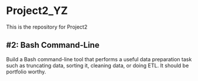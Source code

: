 # Project2_YZ
This is the repository for Project2

## #2: Bash Command-Line 

Build a Bash command-line tool that performs a useful data preparation task such as truncating data, sorting it, cleaning data, or doing ETL. It should be portfolio worthy.
